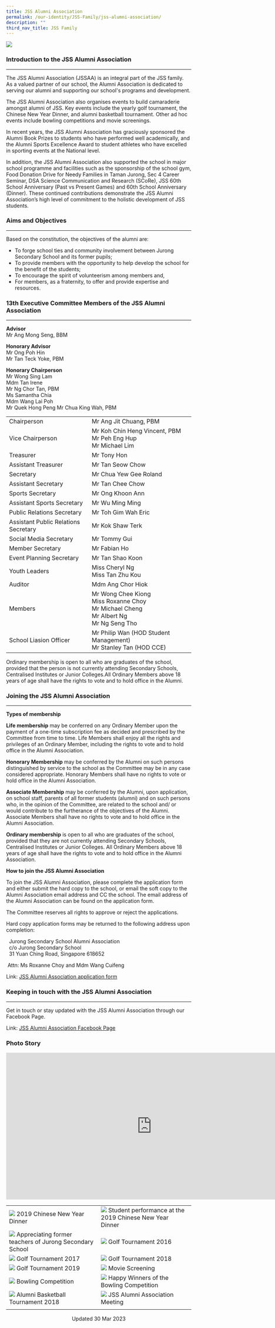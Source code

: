 ```yaml
---
title: JSS Alumni Association
permalink: /our-identity/JSS-Family/jss-alumni-association/
description: ""
third_nav_title: JSS Family
---
```

![](/images/Alumni%202023.jpeg)

### Introduction to the JSS Alumni Association
------------------------------------------
The JSS Alumni Association (JSSAA) is an integral part of the JSS family. As a valued partner of our school, the Alumni Association is dedicated to serving our alumni and supporting our school's programs and development. 

The JSS Alumni Association also organises events to build camaraderie amongst alumni of JSS. Key events include the yearly golf tournament, the Chinese New Year Dinner, and alumni basketball tournament. Other ad hoc events include bowling competitions and movie screenings.

In recent years, the JSS Alumni Association has graciously sponsored the Alumni Book Prizes to students who have performed well academically, and the Alumni Sports Excellence Award to student athletes who have excelled in sporting events at the National level. 

In addition, the JSS Alumni Association also supported the school in major school programme and facilities such as the sponsorship of the school gym, Food Donation Drive for Needy Families in Taman Jurong, Sec 4 Career Seminar, DSA Science Communication and Research (SCoRe), JSS 60th School Anniversary (Past vs Present Games) and 60th School Anniversary (Dinner). These continued contributions demonstrate the JSS Alumni Association’s high level of commitment to the holistic development of JSS students.



### Aims and Objectives
-------------------
Based on the constitution, the objectives of the alumni are:
*   To forge school ties and community involvement between Jurong Secondary School and its former pupils;
*   To provide members with the opportunity to help develop the school for the benefit of the students;
*   To encourage the spirit of volunteerism among members and,
*   For members, as a fraternity, to offer and provide expertise and resources.


### 13th Executive Committee Members of the JSS Alumni Association
--------------------------------------------------------------

**Advisor**<br>
Mr Ang Mong Seng, BBM
  

**Honorary Advisor**<br>
Mr Ong Poh Hin
<br>Mr Tan Teck Yoke, PBM


**Honorary Chairperson**<br>
Mr Wong Sing Lam<br>
Mdm Tan Irene<br>
Mr Ng Chor Tan, PBM<br>
Ms Samantha Chia<br>
Mdm Wang Lai Poh<br>
Mr Quek Hong Peng
Mr Chua King Wah, PBM

|  |  | |
| -------- | -------- | -------- |
| Chairperson    | Mr Ang Jit Chuang, PBM  |  |
| Vice Chairperson   |  Mr Koh Chin Heng Vincent, PBM<br>Mr Peh Eng Hup<br> Mr Michael Lim |  |
| Treasurer   | Mr Tony Hon |  |
| Assistant Treasurer| Mr Tan Seow Chow |  |
| Secretary| Mr Chua Yew Gee Roland|  |
| Assistant Secretary| Mr Tan Chee Chow |  |
| Sports Secretary| Mr Ong Khoon Ann|  |
| Assistant Sports Secretary| Mr Wu Ming Ming||
| Public Relations Secretary| Mr Toh Gim Wah Eric |  |
| Assistant Public Relations Secretary| Mr Kok Shaw Terk |  |
| Social Media Secretary| Mr Tommy Gui||
| Member Secretary| Mr Fabian Ho||
|Event Planning Secretary| Mr Tan Shao Koon||
|Youth Leaders| Miss Cheryl Ng <br> Miss Tan Zhu Kou||
|Auditor| Mdm Ang Chor Hiok|  |
| Members| Mr Wong Chee Kiong<br> Miss Roxanne Choy <br> Mr Michael Cheng<br>Mr Albert Ng<br>Mr Ng Seng Tho |  |
|School Liasion Officer| Mr Philip Wan (HOD Student Management) <br>Mr Stanley Tan (HOD CCE)

Ordinary membership is open to all who are graduates of the school, provided that the person is not currently attending Secondary Schools, Centralised Institutes or Junior Colleges.All Ordinary Members above 18 years of age shall have the rights to vote and to hold office in the Alumni.

### Joining the JSS Alumni Association
----------------------------------

**Types of membership**

  

**Life membership**&nbsp;may be conferred on any Ordinary Member upon the payment of a one-time subscription fee as decided and prescribed by the Committee from time to time. Life Members shall enjoy all the rights and privileges of an Ordinary Member, including the rights to vote and to hold office in the Alumni Association.

  

**Honorary Membership**&nbsp;may be conferred by the Alumni on such persons distinguished by service to the school as the Committee may be in any case considered appropriate. Honorary Members shall have no rights to vote or hold office in the Alumni Association.

  

**Associate Membership**&nbsp;may be conferred by the Alumni, upon application, on school staff, parents of all former students (alumni) and on such persons who, in the opinion of the Committee, are related to the school and/ or would contribute to the furtherance of the objectives of the Alumni. Associate Members shall have no rights to vote and to hold office in the Alumni Association.

  

**Ordinary membership**&nbsp;is open to all who are graduates of the school, provided that they are not currently attending Secondary Schools, Centralised Institutes or Junior Colleges. All Ordinary Members above 18 years of age shall have the rights to vote and to hold office in the Alumni Association.

  

**How to join the JSS Alumni Association**

  

To join the JSS Alumni Association, please complete the application form and either submit the hard copy to the school, or email the soft copy to the Alumni Association email address and CC the school. The email address of the Alumni Association can be found on the application form.

  

The Committee reserves all rights to approve or reject the applications.

  

Hard copy application forms may be returned to the following address upon completion:

  

&nbsp;&nbsp;Jurong Secondary School Alumni Association<br>
&nbsp;&nbsp;c/o Jurong Secondary School<br>
&nbsp;&nbsp;31 Yuan Ching Road, Singapore 618652  

&nbsp;Attn: Ms Roxanne Choy and Mdm Wang Cuifeng

Link:&nbsp;[JSS Alumni Association application form](https://jurongsec.moe.edu.sg/qql/slot/u184/JSS%202022/About%20Us/JSS%20Family/JSS%20Alumni%20Association/Application_form_JSSAA%20.pdf)

### Keeping in touch with the JSS Alumni Association
------------------------------------------------

Get in touch or stay updated with the JSS Alumni Association through our Facebook Page.

  

Link:&nbsp;[JSS Alumni Association Facebook Page](https://www.facebook.com/Jurong-Secondary-School-Alumni-Association-171815156192778/)

### Photo Story

<iframe allowfullscreen="true" height="400" width="791" frameborder="0" src="https://docs.google.com/presentation/d/e/2PACX-1vS7okKUfgebrUf0kqRUZEMVQp_K4LuMNCOI187X3HDgIWbyH1nA2aNle4HYZ-mQRaqwbx4Da36DbCFM/embed?start=false&amp;loop=true&amp;delayms=3000"></iframe>

|  |  |
| -------- | -------- |
| ![](/images/Alumni%201.jpg) 2019 Chinese New Year Dinner | ![](/images/Alumni%202.jpg) Student performance at the 2019 Chinese New Year Dinner | 
| ![](/images/Alumni%203.jpg) Appreciating former teachers of Jurong Secondary School | ![](/images/Alumni%204.jpg) Golf Tournament 2016 |
| ![](/images/Alumni%205.jpg) Golf Tournament 2017 | ![](/images/Alumni%206.jpg) Golf Tournament 2018 |
| ![](/images/Alumni%207.jpg) Golf Tournament 2019 | ![](/images/Alumni%208.jpg) Movie Screening | 
| ![](/images/Alumni%209.jpg)&nbsp;Bowling Competition | ![](/images/Alumni%2010.jpg) Happy Winners of the Bowling Competition |
| ![](/images/Alumni%2011.jpg) Alumni Basketball Tournament 2018 | ![](/images/Alumni%2012.jpg) JSS Alumni Association Meeting | 
| | |

<center> Updated 30 Mar 2023 </center>